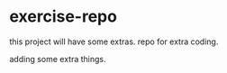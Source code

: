# exercise-repo
this project will have some extras.
repo for extra coding.

adding some extra things.


